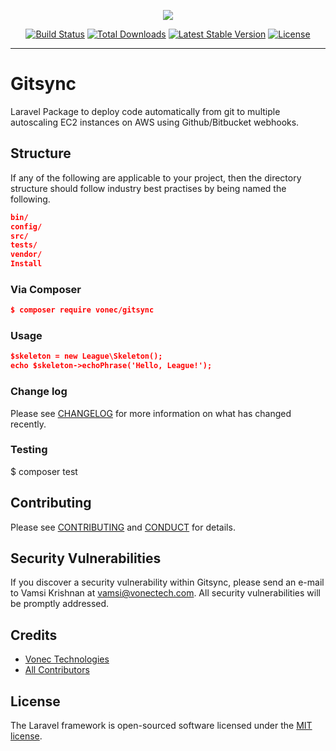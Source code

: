 <p align="center"><img src="https://laravel.com/assets/img/components/logo-laravel.svg"></p>

<p align="center">
<a href="https://travis-ci.org/laravel/framework"><img src="https://travis-ci.org/laravel/framework.svg" alt="Build Status"></a>
<a href="https://packagist.org/packages/vonec/gitsync"><img src="https://poser.pugx.org/vonec/gitsync/d/total.svg" alt="Total Downloads"></a>
<a href="https://packagist.org/packages/vonec/gitsync"><img src="https://poser.pugx.org/vonec/gitsync/v/stable.svg" alt="Latest Stable Version"></a>
<a href="https://packagist.org/packages/vonec/gitsync"><img src="https://poser.pugx.org/laravel/framework/license.svg" alt="License"></a>
</p>
<hr>

# Gitsync

Laravel Package to deploy code automatically from git to multiple autoscaling EC2 instances on AWS using Github/Bitbucket webhooks.

## Structure

If any of the following are applicable to your project, then the directory structure should follow industry best practises by being named the following.

```json
bin/        
config/
src/
tests/
vendor/
Install
```

### Via Composer

```json
$ composer require vonec/gitsync
```

### Usage

```json
$skeleton = new League\Skeleton();
echo $skeleton->echoPhrase('Hello, League!');
```
### Change log

Please see <a href="https://github.com/vonec/gitsync/blob/HEAD/CHANGELOG.md" rel="nofollow noopener external">CHANGELOG</a> for more information on what has changed recently.

### Testing

$ composer test

## Contributing

Please see <a href="https://github.com/vonec/gitsync/blob/HEAD/CONTRIBUTING.md" rel="nofollow noopener external">CONTRIBUTING</a> and 
<a href="https://github.com/vonec/gitsync/blob/HEAD/CONDUCT.md" rel="nofollow noopener external">CONDUCT</a> for details.

## Security Vulnerabilities

If you discover a security vulnerability within Gitsync, please send an e-mail to Vamsi Krishnan at vamsi@vonectech.com. All security vulnerabilities will be promptly addressed.

## Credits

<ul>
<li><a href="https://github.com/vonec">Vonec Technologies</a></li>
<li><a href="https://github.com/vonec/gitsync/contributors">All Contributors</a></li>
</ul>

## License

The Laravel framework is open-sourced software licensed under the [MIT license](http://opensource.org/licenses/MIT).

